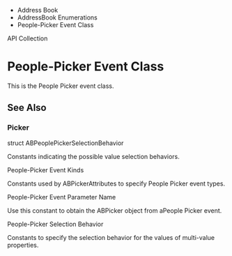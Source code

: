 

- Address Book
- AddressBook Enumerations
-  People-Picker Event Class 

API Collection

# People-Picker Event Class

This is the People Picker event class.

## See Also

### Picker

struct ABPeoplePickerSelectionBehavior

Constants indicating the possible value selection behaviors.

People-Picker Event Kinds

Constants used by ABPickerAttributes to specify People Picker event types.

People-Picker Event Parameter Name

Use this constant to obtain the ABPicker object from aPeople Picker event.

People-Picker Selection Behavior

Constants to specify the selection behavior for the values of multi-value properties.

